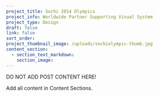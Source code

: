 ```yaml
---
project_title: Sochi 2014 Olympics
project_info: Worldwide Partner Supporting Visual System
project_type: Design
draft: false
link: false
sort_order:
project_thumbnail_image: /uploads/sochiolympic-thumb.jpg
content_section:
  - section_text_markdown:
    section_image:
---
```



DO NOT ADD POST CONTENT HERE!

Add all content in Content Sections.